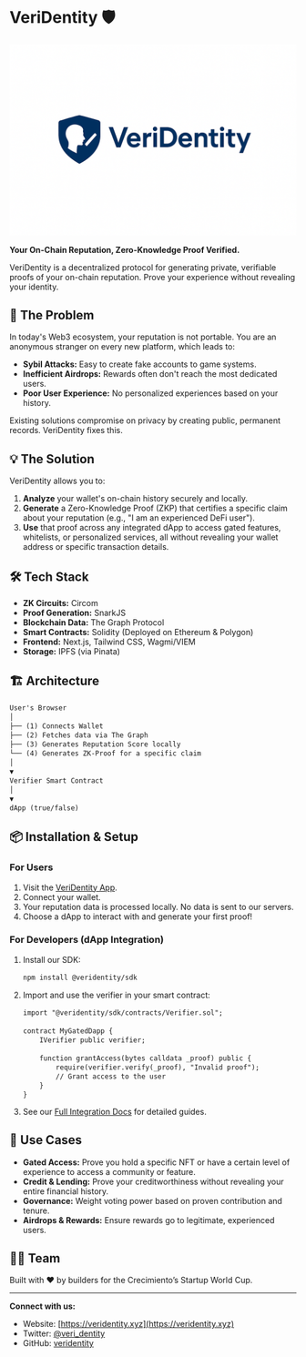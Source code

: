 # VeriDentity 🛡️

![VeriDentity Logo](./logo.png)

**Your On-Chain Reputation, Zero-Knowledge Proof Verified.**

VeriDentity is a decentralized protocol for generating private, verifiable proofs of your on-chain reputation. Prove your experience without revealing your identity.

## 🚀 The Problem

In today's Web3 ecosystem, your reputation is not portable. You are an anonymous stranger on every new platform, which leads to:
- **Sybil Attacks:** Easy to create fake accounts to game systems.
- **Inefficient Airdrops:** Rewards often don't reach the most dedicated users.
- **Poor User Experience:** No personalized experiences based on your history.

Existing solutions compromise on privacy by creating public, permanent records. VeriDentity fixes this.

## 💡 The Solution

VeriDentity allows you to:
1.  **Analyze** your wallet's on-chain history securely and locally.
2.  **Generate** a Zero-Knowledge Proof (ZKP) that certifies a specific claim about your reputation (e.g., "I am an experienced DeFi user").
3.  **Use** that proof across any integrated dApp to access gated features, whitelists, or personalized services, all without revealing your wallet address or specific transaction details.

## 🛠️ Tech Stack

- **ZK Circuits:** Circom
- **Proof Generation:** SnarkJS
- **Blockchain Data:** The Graph Protocol
- **Smart Contracts:** Solidity (Deployed on Ethereum & Polygon)
- **Frontend:** Next.js, Tailwind CSS, Wagmi/VIEM
- **Storage:** IPFS (via Pinata)

## 🏗️ Architecture
```text
User's Browser
│
├── (1) Connects Wallet
├── (2) Fetches data via The Graph
├── (3) Generates Reputation Score locally
└── (4) Generates ZK-Proof for a specific claim
│
▼
Verifier Smart Contract
│
▼
dApp (true/false)
```

## 📦 Installation & Setup

### For Users

1.  Visit the [VeriDentity App](https://app.veridentity.xyz).
2.  Connect your wallet.
3.  Your reputation data is processed locally. No data is sent to our servers.
4.  Choose a dApp to interact with and generate your first proof!

### For Developers (dApp Integration)

1.  Install our SDK:
    ```bash
    npm install @veridentity/sdk
    ```

2.  Import and use the verifier in your smart contract:
    ```solidity
    import "@veridentity/sdk/contracts/Verifier.sol";

    contract MyGatedDapp {
        IVerifier public verifier;

        function grantAccess(bytes calldata _proof) public {
            require(verifier.verify(_proof), "Invalid proof");
            // Grant access to the user
        }
    }
    ```

3.  See our [Full Integration Docs](https://docs.veridentity.xyz) for detailed guides.

## 🎯 Use Cases

- **Gated Access:** Prove you hold a specific NFT or have a certain level of experience to access a community or feature.
- **Credit & Lending:** Prove your creditworthiness without revealing your entire financial history.
- **Governance:** Weight voting power based on proven contribution and tenure.
- **Airdrops & Rewards:** Ensure rewards go to legitimate, experienced users.

## 🧑‍💻 Team

Built with ❤️ by builders for the Crecimiento’s Startup World Cup.

---
**Connect with us:**
- Website: [https://veridentity.xyz](https://veridentity.xyz)
- Twitter: [@veri_dentity](https://x.com/GauravKara_Koti)
- GitHub: [veridentity](https://github.com/GauravKarakoti)
